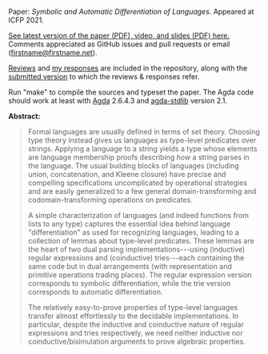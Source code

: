 Paper: *Symbolic and Automatic Differentiation of Languages*.
Appeared at ICFP 2021.

[See latest version of the paper (PDF), video, and slides (PDF) here.](http://conal.net/papers/language-derivatives/)
Comments appreciated as GitHub issues and pull requests or email (firstname@firstname.net).

[Reviews](reviews.md) and [my responses](response-to-reviews.md) are included in the repository, along with the [submitted version](icfp21-submitted.pdf) to which the reviews & responses refer.

Run "make" to compile the sources and typeset the paper.
The Agda code should work at least with [Agda](https://github.com/agda/agda) 2.6.4.3 and [agda-stdlib](https://github.com/agda/agda-stdlib) version 2.1.

**Abstract:**

> Formal languages are usually defined in terms of set theory. Choosing type theory instead gives us languages as type-level predicates over strings. Applying a language to a string yields a type whose elements are language membership proofs describing *how* a string parses in the language. The usual building blocks of languages (including union, concatenation, and Kleene closure) have precise and compelling specifications uncomplicated by operational strategies and are easily generalized to a few general domain-transforming and codomain-transforming operations on predicates.
> 
> A simple characterization of languages (and indeed functions from lists to any type) captures the essential idea behind language "differentiation" as used for recognizing languages, leading to a collection of lemmas about type-level predicates.
> These lemmas are the heart of two dual parsing implementations---using (inductive) regular expressions and (coinductive) tries---each containing the same code but in dual arrangements (with representation and primitive operations trading places).
> The regular expression version corresponds to symbolic differentiation, while the trie version corresponds to automatic differentiation.
> 
> The relatively easy-to-prove properties of type-level languages transfer almost effortlessly to the decidable implementations. In particular, despite the inductive and coinductive nature of regular expressions and tries respectively, we need neither inductive nor coinductive/bisimulation arguments to prove algebraic properties.

